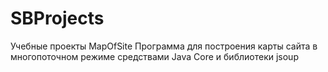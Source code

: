 # SBProjects
Учебные проекты
MapOfSite
Программа для построения карты сайта в многопоточном режиме средствами Java Core и библиотеки jsoup
